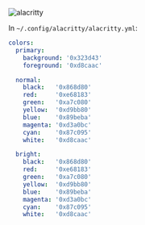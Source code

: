 ![alacritty](https://user-images.githubusercontent.com/37491630/74096695-f66ef380-4af9-11ea-9cda-ebb57583bee2.png)

In `~/.config/alacritty/alacritty.yml`:

```yaml
colors:
  primary:
    background: '0x323d43'
    foreground: '0xd8caac'

  normal:
    black:   '0x868d80'
    red:     '0xe68183'
    green:   '0xa7c080'
    yellow:  '0xd9bb80'
    blue:    '0x89beba'
    magenta: '0xd3a0bc'
    cyan:    '0x87c095'
    white:   '0xd8caac'

  bright:
    black:   '0x868d80'
    red:     '0xe68183'
    green:   '0xa7c080'
    yellow:  '0xd9bb80'
    blue:    '0x89beba'
    magenta: '0xd3a0bc'
    cyan:    '0x87c095'
    white:   '0xd8caac'
```
